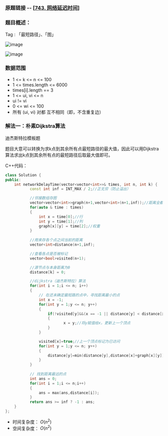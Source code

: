 ### 原题链接 -- [[743. 网络延迟时间](https://leetcode.cn/problems/network-delay-time/)]

### 题目概述：
Tag : 「最短路径」、「图」

![image](https://user-images.githubusercontent.com/99656524/236367053-e9c2dc3f-f47f-4e99-b908-881a28bf46ef.png)

![image](https://user-images.githubusercontent.com/99656524/236367074-9b2a7be1-4dee-4027-8e47-dcb4e4f1ca1d.png)

### 数据范围
* 1 <= k <= n <= 100
* 1 <= times.length <= 6000
* times[i].length == 3
* 1 <= ui, vi <= n
* ui != vi
* 0 <= wi <= 100
* 所有 (ui, vi) 对都 互不相同（即，不含重复边）

### 解法一：朴素Dijkstra算法
迪杰斯特拉模板题

题目大意可以转换为求k点到其余所有点最短路径的最大值，因此可以用Dijkstra算法求出k点到其余所有点的最短路径后取最大值即可。

C++代码：
```cpp
class Solution {
public:
    int networkDelayTime(vector<vector<int>>& times, int n, int k) {
           const int inf = INT_MAX / 2;//正无穷（防止溢出）

           //邻接数组存图
           vector<vector<int>>graph(n+1,vector<int>(n+1,inf));//距离全都初始化为正无穷先
           for(auto & time : times)
           {
               int x = time[0];//行
               int y = time[1];//列
               graph[x][y] = time[2];//权重
           }
           
           //用来存各个点之间当前的距离
           vector<int>distance(n+1,inf);

           //查看各点是否被标记
           vector<bool>visited(n+1);

           //源节点与本身距离为0
           distance[k] = 0;

           //dijkstra（迪杰斯特拉）算法
           for(int i = 1;i <= n; i++)
           {
               // 在还未确定最短路的点中，寻找距离最小的点
               int x = -1;
               for(int y = 1;y <= n; y++)
               {
                   if(!visited[y]&&(x == -1 || distance[y] < distance[x]))//x点能够到达y点点并且y点还没被标记
                   {
                          x = y;//将y赋值给x，更新上一个顶点
                   }
               }

               visited[x]=true;//上一个顶点标记为已访问
               for(int y = 1;y <= n; y++)
               {
                   distance[y]=min(distance[y],distance[x]+graph[x][y]);//更新最小距离
               }
           }
           
           // 找到距离最远的点
           int ans = 0;
           for(int i = 1;i <= n;i++)
           {
               ans = max(ans,distance[i]);
           }
           return ans >= inf ? -1 : ans;
    }
};
```
* 时间复杂度： $O(n^2)$
* 空间复杂度： $O(n^2)$

